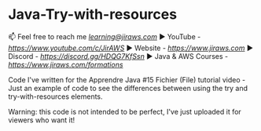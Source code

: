 # Java-Try-with-resources

📫 Feel free to reach me *learning@jiraws.com*
▶️ YouTube - *https://www.youtube.com/c/JirAWS*
▶️ Website - *https://www.jiraws.com*
▶️ Discord - *https://discord.gg/HDQG7KfSsn*
▶️ Java & AWS Courses - *https://www.jiraws.com/formations*

Code I've written for the Apprendre Java #15 Fichier (File) tutorial video - Just an example of code to see the differences between using the try and try-with-resources elements.

Warning: this code is not intended to be perfect, I've just uploaded it for viewers who want it!

